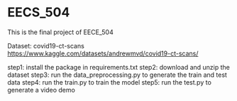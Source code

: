 # EECS_504

This is the final project of EECE_504


Dataset: covid19-ct-scans https://www.kaggle.com/datasets/andrewmvd/covid19-ct-scans/

step1: install the package in requirements.txt
step2: download and unzip the dataset
step3: run the data_preprocessing.py to generate the train and test data
step4: run the train.py to train the model
step5: run the test.py to generate a video demo
